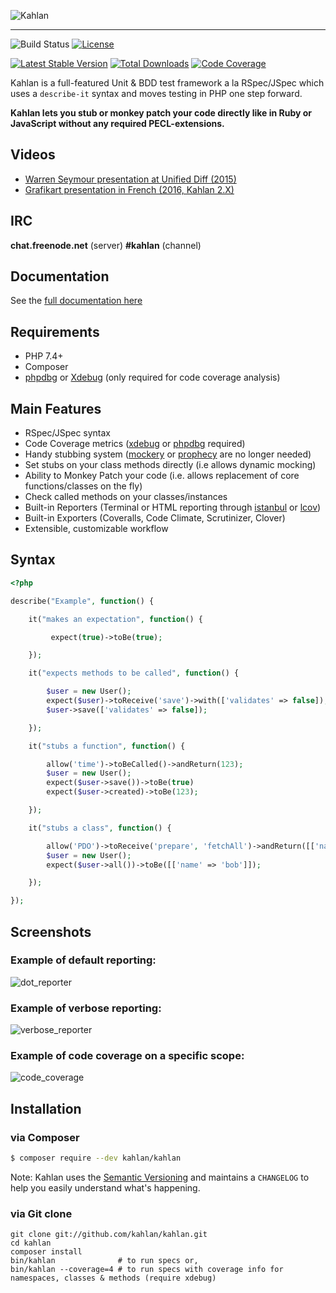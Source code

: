 ![Kahlan](docs/assets/logo.png "Kahlan")
<hr/>

![Build Status](https://github.com/kahlan/kahlan/workflows/Build/badge.svg) [![License](https://poser.pugx.org/kahlan/kahlan/license.svg)](https://packagist.org/packages/kahlan/kahlan)

[![Latest Stable Version](https://img.shields.io/packagist/v/kahlan/kahlan.svg)](https://packagist.org/packages/kahlan/kahlan)
[![Total Downloads](https://img.shields.io/packagist/dt/kahlan/kahlan.svg)](https://packagist.org/packages/kahlan/kahlan)
[![Code Coverage](https://codecov.io/gh/kahlan/kahlan/branch/dev/graph/badge.svg)](https://app.codecov.io/gh/kahlan/kahlan/)

Kahlan is a full-featured Unit & BDD test framework a la RSpec/JSpec which uses a `describe-it` syntax and moves testing in PHP one step forward.

**Kahlan lets you stub or monkey patch your code directly like in Ruby or JavaScript without any required PECL-extensions.**

## Videos

* <a href="http://vimeo.com/116949820" target="_blank">Warren Seymour presentation at Unified Diff (2015)</a>
* <a href="https://www.grafikart.fr/tutoriels/php/tdd-kahlan-805" target="_blank">Grafikart presentation in French (2016, Kahlan 2.X)</a>

## IRC

**chat.freenode.net** (server)
**#kahlan** (channel)

## Documentation

See the [full documentation here](https://kahlan.github.io/docs)

## Requirements

 * PHP 7.4+
 * Composer
 * [phpdbg](http://php.net/manual/en/debugger-about.php) or [Xdebug](http://xdebug.org/) (only required for code coverage analysis)

## Main Features

* RSpec/JSpec syntax
* Code Coverage metrics ([xdebug](http://xdebug.org) or [phpdbg](http://phpdbg.com/docs) required)
* Handy stubbing system ([mockery](https://github.com/padraic/mockery) or [prophecy](https://github.com/phpspec/prophecy) are no longer needed)
* Set stubs on your class methods directly (i.e allows dynamic mocking)
* Ability to Monkey Patch your code (i.e. allows replacement of core functions/classes on the fly)
* Check called methods on your classes/instances
* Built-in Reporters (Terminal or HTML reporting through [istanbul](https://gotwarlost.github.io/istanbul/) or [lcov](http://ltp.sourceforge.net/coverage/lcov.php))
* Built-in Exporters (Coveralls, Code Climate, Scrutinizer, Clover)
* Extensible, customizable workflow

## Syntax

```php
<?php

describe("Example", function() {

    it("makes an expectation", function() {

         expect(true)->toBe(true);

    });

    it("expects methods to be called", function() {

        $user = new User();
        expect($user)->toReceive('save')->with(['validates' => false]);
        $user->save(['validates' => false]);

    });

    it("stubs a function", function() {

        allow('time')->toBeCalled()->andReturn(123);
        $user = new User();
        expect($user->save())->toBe(true)
        expect($user->created)->toBe(123);

    });

    it("stubs a class", function() {

        allow('PDO')->toReceive('prepare', 'fetchAll')->andReturn([['name' => 'bob']]);
        $user = new User();
        expect($user->all())->toBe([['name' => 'bob']]);

    });

});

```

## Screenshots

### Example of default reporting:
![dot_reporter](docs/assets/dot_reporter.png)

### Example of verbose reporting:
![verbose_reporter](docs/assets/verbose_reporter.png)

### Example of code coverage on a specific scope:
![code_coverage](docs/assets/code_coverage.png)

## Installation

### via Composer

```bash
$ composer require --dev kahlan/kahlan
```

Note:
Kahlan uses the [Semantic Versioning](http://semver.org/) and maintains a `CHANGELOG` to help you easily understand what's happening.

### via Git clone

```
git clone git://github.com/kahlan/kahlan.git
cd kahlan
composer install
bin/kahlan              # to run specs or,
bin/kahlan --coverage=4 # to run specs with coverage info for namespaces, classes & methods (require xdebug)
```
